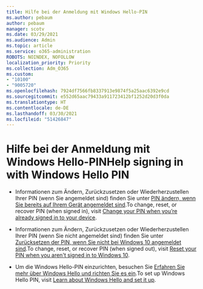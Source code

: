 ```yaml
---
title: Hilfe bei der Anmeldung mit Windows Hello-PIN
ms.author: pebaum
author: pebaum
manager: scotv
ms.date: 03/29/2021
ms.audience: Admin
ms.topic: article
ms.service: o365-administration
ROBOTS: NOINDEX, NOFOLLOW
localization_priority: Priority
ms.collection: Adm_O365
ms.custom:
- "10100"
- "9005720"
ms.openlocfilehash: 7924df7566fb8337913e9874f5a25aac6392e9cd
ms.sourcegitcommit: e552d65aac79433a911723412bf1252d20d3f0da
ms.translationtype: HT
ms.contentlocale: de-DE
ms.lasthandoff: 03/30/2021
ms.locfileid: "51426847"
---
```

# <a name="help-signing-in-with-windows-hello-pin"></a><span data-ttu-id="30cc5-102">Hilfe bei der Anmeldung mit Windows Hello-PIN</span><span class="sxs-lookup"><span data-stu-id="30cc5-102">Help signing in with Windows Hello PIN</span></span>

- <span data-ttu-id="30cc5-103">Informationen zum Ändern, Zurückzusetzen oder Wiederherzustellen Ihrer PIN (wenn Sie angemeldet sind) finden Sie unter [PIN ändern, wenn Sie bereits auf Ihrem Gerät angemeldet sind](https://support.microsoft.com/windows/change-your-pin-when-you-re-already-signed-in-to-your-device-0bd2ab85-b0df-c775-7aef-1324f2114b19).</span><span class="sxs-lookup"><span data-stu-id="30cc5-103">To change, reset, or recover PIN (when signed in), visit [Change your PIN when you’re already signed in to your device](https://support.microsoft.com/windows/change-your-pin-when-you-re-already-signed-in-to-your-device-0bd2ab85-b0df-c775-7aef-1324f2114b19).</span></span>

- <span data-ttu-id="30cc5-104">Informationen zum Ändern, Zurückzusetzen oder Wiederherzustellen Ihrer PIN (wenn Sie nicht angemeldet sind) finden Sie unter [Zurücksetzen der PIN, wenn Sie nicht bei Windows 10 angemeldet sind](https://support.microsoft.com/windows/reset-your-pin-when-you-aren-t-signed-in-to-windows-10-a386c519-3ab2-b873-1e9b-bb228a98b904).</span><span class="sxs-lookup"><span data-stu-id="30cc5-104">To change, reset, or recover PIN (when signed out), visit [Reset your PIN when you aren't signed in to Windows 10](https://support.microsoft.com/windows/reset-your-pin-when-you-aren-t-signed-in-to-windows-10-a386c519-3ab2-b873-1e9b-bb228a98b904).</span></span>

- <span data-ttu-id="30cc5-105">Um die Windows Hello-PIN einzurichten, besuchen Sie [Erfahren Sie mehr über Windows Hello und richten Sie es ein](https://support.microsoft.com/windows/learn-about-windows-hello-and-set-it-up-dae28983-8242-bb2a-d3d1-87c9d265a5f0).</span><span class="sxs-lookup"><span data-stu-id="30cc5-105">To set up Windows Hello PIN, visit [Learn about Windows Hello and set it up](https://support.microsoft.com/windows/learn-about-windows-hello-and-set-it-up-dae28983-8242-bb2a-d3d1-87c9d265a5f0).</span></span>